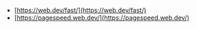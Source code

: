 * [https://web.dev/fast/](https://web.dev/fast/)
* [https://pagespeed.web.dev/](https://pagespeed.web.dev/)

